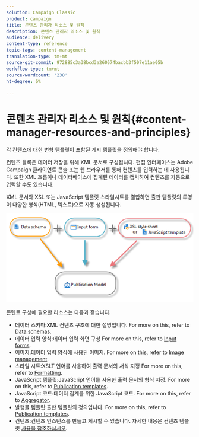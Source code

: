 ```yaml
---
solution: Campaign Classic
product: campaign
title: 콘텐츠 관리자 리소스 및 원칙
description: 콘텐츠 관리자 리소스 및 원칙
audience: delivery
content-type: reference
topic-tags: content-management
translation-type: tm+mt
source-git-commit: 972885c3a38bcd3a260574bacbb3f507e11ae05b
workflow-type: tm+mt
source-wordcount: '238'
ht-degree: 6%

---
```



# 콘텐츠 관리자 리소스 및 원칙{#content-manager-resources-and-principles}

각 컨텐츠에 대한 변형 템플릿이 포함된 게시 템플릿을 정의해야 합니다.

컨텐츠 블록은 데이터 저장을 위해 XML 문서로 구성됩니다. 편집 인터페이스는 Adobe Campaign 클라이언트 콘솔 또는 웹 브라우저를 통해 컨텐츠를 입력하는 데 사용됩니다. 또한 XML 흐름이나 데이터베이스에 집계된 데이터를 캡처하여 컨텐츠를 자동으로 입력할 수도 있습니다.

XML 문서와 XSL 또는 JavaScript 템플릿 스타일시트를 결합하면 출판 템플릿의 투영이 다양한 형식(HTML, 텍스트)으로 자동 생성됩니다.

![](assets/d_ncs_content_process.png)

콘텐트 구성에 필요한 리소스는 다음과 같습니다.

* 데이터 스키마:XML 컨텐츠 구조에 대한 설명입니다. For more on this, refer to [Data schemas](../../delivery/using/data-schemas.md).
* 데이터 입력 양식:데이터 입력 화면 구성 For more on this, refer to [Input forms](../../delivery/using/input-forms.md).
* 이미지:데이터 입력 양식에 사용된 이미지. For more on this, refer to [Image management](../../delivery/using/formatting.md#image-management).
* 스타일 시트:XSLT 언어를 사용하여 출력 문서의 서식 지정 For more on this, refer to [Formatting](../../delivery/using/formatting.md).
* JavaScript 템플릿:JavaScript 언어를 사용한 출력 문서의 형식 지정. For more on this, refer to [Publication templates](../../delivery/using/publication-templates.md).
* JavaScript 코드:데이터 집계를 위한 JavaScript 코드. For more on this, refer to [Aggregator](../../delivery/using/publication-templates.md#aggregator).
* 발행물 템플릿:출판 템플릿의 정의입니다. For more on this, refer to [Publication templates](../../delivery/using/publication-templates.md).
* 컨텐츠:컨텐츠 인스턴스를 만들고 게시할 수 있습니다. 자세한 내용은 컨텐츠 템플릿 [사용을 참조하십시오](../../delivery/using/using-a-content-template.md).
